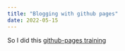 ```yaml
---
title: "Blogging with github pages"
date: 2022-05-15
---
```


So I did this [github-pages training](https://lab.github.com/githubtraining/github-pages)
